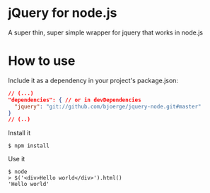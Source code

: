 # jQuery for node.js

A super thin, super simple wrapper for jquery that works in node.js

# How to use

Include it as a dependency in your project's package.json:

```json
// (...)
"dependencies": { // or in devDependencies
  "jquery": "git://github.com/bjoerge/jquery-node.git#master"
}
// (..)
```

Install it

    $ npm install
  
Use it

    $ node
    > $('<div>Hello world</div>').html()
    'Hello world'
